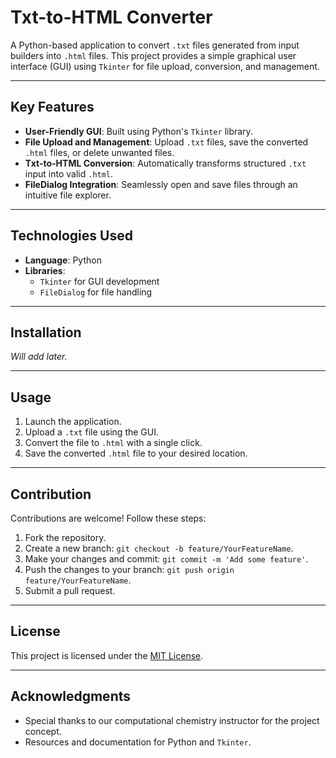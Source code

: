 # Txt-to-HTML Converter  

A Python-based application to convert `.txt` files generated from input builders into `.html` files. This project provides a simple graphical user interface (GUI) using `Tkinter` for file upload, conversion, and management.  

---

## Key Features  

- **User-Friendly GUI**: Built using Python's `Tkinter` library.  
- **File Upload and Management**: Upload `.txt` files, save the converted `.html` files, or delete unwanted files.  
- **Txt-to-HTML Conversion**: Automatically transforms structured `.txt` input into valid `.html`.  
- **FileDialog Integration**: Seamlessly open and save files through an intuitive file explorer.  

---

## Technologies Used  

- **Language**: Python  
- **Libraries**:  
  - `Tkinter` for GUI development  
  - `FileDialog` for file handling  

---

## Installation  

_Will add later._  

---

## Usage  

1. Launch the application.  
2. Upload a `.txt` file using the GUI.  
3. Convert the file to `.html` with a single click.  
4. Save the converted `.html` file to your desired location.  

---

## Contribution  

Contributions are welcome! Follow these steps:  

1. Fork the repository.  
2. Create a new branch: `git checkout -b feature/YourFeatureName`.  
3. Make your changes and commit: `git commit -m 'Add some feature'`.  
4. Push the changes to your branch: `git push origin feature/YourFeatureName`.  
5. Submit a pull request.  

---

## License  

This project is licensed under the [MIT License](LICENSE).  

---

## Acknowledgments  

- Special thanks to our computational chemistry instructor for the project concept.  
- Resources and documentation for Python and `Tkinter`.  
